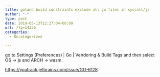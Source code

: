 ```yaml
---
title: goland build constraints exclude all go files in syscall/js
author: "-"
type: post
date: 2019-05-13T12:27:04+00:00
url: /?p=14336
categories:
  - Uncategorized

---
```

go to Settings (Preferences) | Go | Vendoring & Build Tags and then select OS -> js and ARCH -> wasm.

https://youtrack.jetbrains.com/issue/GO-6128